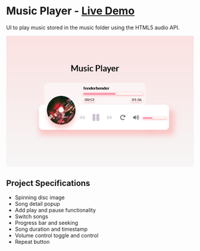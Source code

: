 # Music Player - [Live Demo](https://rphase.github.io/justwebprojects/music-player/)

UI to play music stored in the music folder using the HTML5 audio API.

![Sample](../resource/music-player.png)

## Project Specifications

- Spinning disc image
- Song detail popup
- Add play and pause functionality
- Switch songs
- Progress bar and seeking
- Song duration and timestamp
- Volume control toggle and control
- Repeat button
